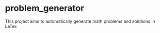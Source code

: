 # problem_generator
This project aims to automatically generate math problems and solutions in LaTex
